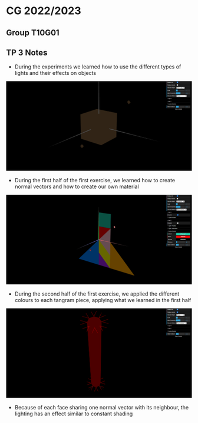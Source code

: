 # CG 2022/2023
## Group T10G01
## TP 3 Notes

- During the experiments we learned how to use the different types of lights and their effects on objects

![Screenshot 1](screenshots/cg-t10g01-tp3-1.png)

- During the first half of the first exercise, we learned how to create normal vectors and how to create our own material

![Screenshot 2](screenshots/cg-t10g01-tp3-2.png)

- During the second half of the first exercise, we applied the different colours to each tangram piece, applying what we learned in the first half

![Screenshot 3](screenshots/cg-t10g01-tp3-3.png)

- Because of each face sharing one normal vector with its neighbour, the lighting has an effect similar to constant shading